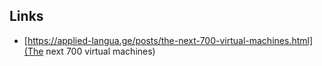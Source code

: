 ## Links 

- [https://applied-langua.ge/posts/the-next-700-virtual-machines.html](The next 700 virtual machines)
